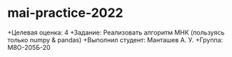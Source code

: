 # mai-practice-2022
+Целевая оценка: 4
+Задание: Реализовать алгоритм МНК (пользуясь только numpy & pandas)
+Выполнил студент: Манташев А. У.
+Группа: М8О-205Б-20
